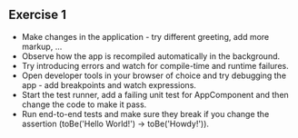 ## Exercise 1

- Make changes in the application - try different greeting, add more markup, ...
- Observe how the app is recompiled automatically in the background.
- Try introducing errors and watch for compile-time and runtime failures.
- Open developer tools in your browser of choice and try debugging the app - add breakpoints and watch expressions.
- Start the test runner, add a failing unit test for AppComponent and then change the code to make it pass.
- Run end-to-end tests and make sure they break if you change the assertion (toBe('Hello World!') -> toBe('Howdy!')).
